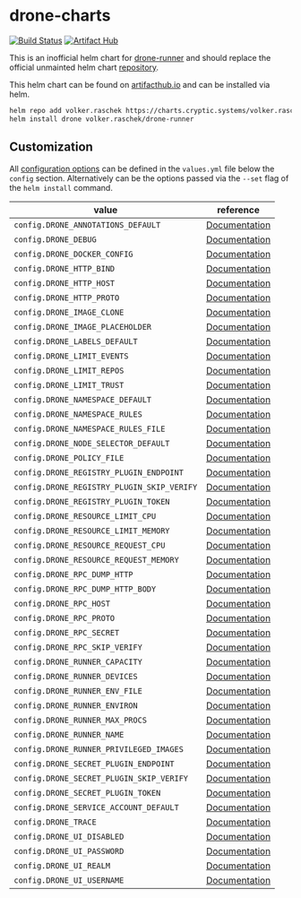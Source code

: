 # drone-charts

[![Build Status](https://drone.cryptic.systems/api/badges/volker.raschek/drone-runner-charts/status.svg)](https://drone.cryptic.systems/volker.raschek/drone-runner-charts)
[![Artifact Hub](https://img.shields.io/endpoint?url=https://artifacthub.io/badge/repository/volker-raschek)](https://artifacthub.io/packages/search?repo=volker-raschek)

This is an inofficial helm chart for
[drone-runner](https://github.com/drone/drone-runner-kube) and should replace
the official unmainted helm chart
[repository](https://github.com/drone/drone-runner-kube).

This helm chart can be found on [artifacthub.io](https://artifacthub.io/) and
can be installed via helm.

```bash
helm repo add volker.raschek https://charts.cryptic.systems/volker.raschek
helm install drone volker.raschek/drone-runner
```

## Customization

All [configuration
options](https://docs.drone.io/runner/kubernetes/configuration/reference/) can
be defined in the `values.yml` file below the `config` section. Alternatively
can be the options passed via the `--set` flag of the `helm install` command.

| value                                                   | reference                                                                                                           |
| ------------------------------------------------------- | ------------------------------------------------------------------------------------------------------------------- |
| `config.DRONE_ANNOTATIONS_DEFAULT`                      | [Documentation](https://docs.drone.io/runner/kubernetes/configuration/reference/drone-annotations-default/)         |
| `config.DRONE_DEBUG`                                    | [Documentation](https://docs.drone.io/runner/kubernetes/configuration/reference/drone_debug/)                       |
| `config.DRONE_DOCKER_CONFIG`                            | [Documentation](https://docs.drone.io/runner/kubernetes/configuration/reference/drone_docker_config/)               |
| `config.DRONE_HTTP_BIND`                                | [Documentation](https://docs.drone.io/runner/kubernetes/configuration/reference/drone_http_bind/)                   |
| `config.DRONE_HTTP_HOST`                                | [Documentation](https://docs.drone.io/runner/kubernetes/configuration/reference/drone_http_host/)                   |
| `config.DRONE_HTTP_PROTO`                               | [Documentation](https://docs.drone.io/runner/kubernetes/configuration/reference/drone_http_proto/)                  |
| `config.DRONE_IMAGE_CLONE`                              | [Documentation](https://docs.drone.io/runner/kubernetes/configuration/reference/drone_image_clone/)                 |
| `config.DRONE_IMAGE_PLACEHOLDER`                        | [Documentation](https://docs.drone.io/runner/kubernetes/configuration/reference/drone_image_placeholder/)           |
| `config.DRONE_LABELS_DEFAULT`                           | [Documentation](https://docs.drone.io/runner/kubernetes/configuration/reference/drone_labels_default/)              |
| `config.DRONE_LIMIT_EVENTS`                             | [Documentation](https://docs.drone.io/runner/kubernetes/configuration/reference/drone_limit_events/)                |
| `config.DRONE_LIMIT_REPOS`                              | [Documentation](https://docs.drone.io/runner/kubernetes/configuration/reference/drone_limit_repos/)                 |
| `config.DRONE_LIMIT_TRUST`                              | [Documentation](https://docs.drone.io/runner/kubernetes/configuration/reference/drone_limit_trust/)                 |
| `config.DRONE_NAMESPACE_DEFAULT`                        | [Documentation](https://docs.drone.io/runner/kubernetes/configuration/reference/drone_namespace_default/)           |
| `config.DRONE_NAMESPACE_RULES`                          | [Documentation](https://docs.drone.io/runner/kubernetes/configuration/reference/drone_namespace_rules/)             |
| `config.DRONE_NAMESPACE_RULES_FILE`                     | [Documentation](https://docs.drone.io/runner/kubernetes/configuration/reference/drone_namespace_rules_file/)        |
| `config.DRONE_NODE_SELECTOR_DEFAULT`                    | [Documentation](https://docs.drone.io/runner/kubernetes/configuration/reference/drone_node_selector_default/)       |
| `config.DRONE_POLICY_FILE`                              | [Documentation](https://docs.drone.io/runner/kubernetes/configuration/reference/drone_policy_file/)                 |
| `config.DRONE_REGISTRY_PLUGIN_ENDPOINT`                 | [Documentation](https://docs.drone.io/runner/kubernetes/configuration/reference/drone_registry_plugin_endpoint/)    |
| `config.DRONE_REGISTRY_PLUGIN_SKIP_VERIFY`              | [Documentation](https://docs.drone.io/runner/kubernetes/configuration/reference/drone_registry_plugin_skip_verify/) |
| `config.DRONE_REGISTRY_PLUGIN_TOKEN`                    | [Documentation](https://docs.drone.io/runner/kubernetes/configuration/reference/drone_registry_plugin_token/)       |
| `config.DRONE_RESOURCE_LIMIT_CPU`                       | [Documentation](https://docs.drone.io/runner/kubernetes/configuration/reference/drone_resource_limit_cpu/)          |
| `config.DRONE_RESOURCE_LIMIT_MEMORY`                    | [Documentation](https://docs.drone.io/runner/kubernetes/configuration/reference/drone_resource_limit_memory/)       |
| `config.DRONE_RESOURCE_REQUEST_CPU`                     | [Documentation](https://docs.drone.io/runner/kubernetes/configuration/reference/drone_resource_request_cpu/)        |
| `config.DRONE_RESOURCE_REQUEST_MEMORY`                  | [Documentation](https://docs.drone.io/runner/kubernetes/configuration/reference/drone_resource_request_memory/)     |
| `config.DRONE_RPC_DUMP_HTTP`                            | [Documentation](https://docs.drone.io/runner/kubernetes/configuration/reference/drone_rpc_dump_http/)               |
| `config.DRONE_RPC_DUMP_HTTP_BODY`                       | [Documentation](https://docs.drone.io/runner/kubernetes/configuration/reference/drone_rpc_dump_http_body/)          |
| `config.DRONE_RPC_HOST`                                 | [Documentation](https://docs.drone.io/runner/kubernetes/configuration/reference/drone_rpc_host/)                    |
| `config.DRONE_RPC_PROTO`                                | [Documentation](https://docs.drone.io/runner/kubernetes/configuration/reference/drone_rpc_proto/)                   |
| `config.DRONE_RPC_SECRET`                               | [Documentation](https://docs.drone.io/runner/kubernetes/configuration/reference/drone_rpc_secret/)                  |
| `config.DRONE_RPC_SKIP_VERIFY`                          | [Documentation](https://docs.drone.io/runner/kubernetes/configuration/reference/drone_rpc_skip_verify/)             |
| `config.DRONE_RUNNER_CAPACITY`                          | [Documentation](https://docs.drone.io/runner/kubernetes/configuration/reference/drone_runner_capacity/)             |
| `config.DRONE_RUNNER_DEVICES`                           | [Documentation](https://docs.drone.io/runner/kubernetes/configuration/reference/drone_runner_devices/)              |
| `config.DRONE_RUNNER_ENV_FILE`                          | [Documentation](https://docs.drone.io/runner/kubernetes/configuration/reference/drone_runner_env_file/)             |
| `config.DRONE_RUNNER_ENVIRON`                           | [Documentation](https://docs.drone.io/runner/kubernetes/configuration/reference/drone_runner_environ/)              |
| `config.DRONE_RUNNER_MAX_PROCS`                         | [Documentation](https://docs.drone.io/runner/kubernetes/configuration/reference/drone_runner_max_procs/)            |
| `config.DRONE_RUNNER_NAME`                              | [Documentation](https://docs.drone.io/runner/kubernetes/configuration/reference/drone_runner_name/)                 |
| `config.DRONE_RUNNER_PRIVILEGED_IMAGES`                 | [Documentation](https://docs.drone.io/runner/kubernetes/configuration/reference/drone_runner_privileged_images/)    |
| `config.DRONE_SECRET_PLUGIN_ENDPOINT`                   | [Documentation](https://docs.drone.io/runner/kubernetes/configuration/reference/drone_secret_plugin_endpoint/)      |
| `config.DRONE_SECRET_PLUGIN_SKIP_VERIFY`                | [Documentation](https://docs.drone.io/runner/kubernetes/configuration/reference/drone_secret_plugin_skip_verify/)   |
| `config.DRONE_SECRET_PLUGIN_TOKEN`                      | [Documentation](https://docs.drone.io/runner/kubernetes/configuration/reference/drone_secret_plugin_token/)         |
| `config.DRONE_SERVICE_ACCOUNT_DEFAULT`                  | [Documentation](https://docs.drone.io/runner/kubernetes/configuration/reference/drone_service_account_default/)     |
| `config.DRONE_TRACE`                                    | [Documentation](https://docs.drone.io/runner/kubernetes/configuration/reference/drone_trace/)                       |
| `config.DRONE_UI_DISABLED`                              | [Documentation](https://docs.drone.io/runner/kubernetes/configuration/reference/drone_ui_disabled/)                 |
| `config.DRONE_UI_PASSWORD`                              | [Documentation](https://docs.drone.io/runner/kubernetes/configuration/reference/drone_ui_password/)                 |
| `config.DRONE_UI_REALM`                                 | [Documentation](https://docs.drone.io/runner/kubernetes/configuration/reference/drone_ui_realm/)                    |
| `config.DRONE_UI_USERNAME`                              | [Documentation](https://docs.drone.io/runner/kubernetes/configuration/reference/drone_ui_username/)                 |
